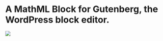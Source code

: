 # A MathML Block for Gutenberg, the WordPress block editor.

![](https://cl.ly/c0f6bbfbc3b1/Screen%252520Recording%2525202018-12-25%252520at%25252008.12%252520AM.gif)
